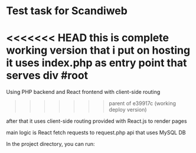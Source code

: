 # Test task for Scandiweb

<<<<<<< HEAD
this is complete working version that i put on hosting
it uses index.php as entry point that serves div #root
=======
Using PHP backend and React frontend with client-side routing 
>>>>>>> parent of e39917c (working deploy version)

after that it uses client-side routing provided with React.js to render pages

main logic is React fetch requests to request.php api that uses MySQL DB

In the project directory, you can run:


